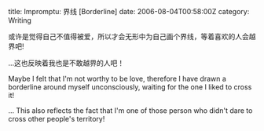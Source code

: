title: Impromptu: 界线 [Borderline]
date: 2006-08-04T00:58:00Z
category: Writing

或许是觉得自己不值得被爱，所以才会无形中为自己画个界线，等着喜欢的人会越界吧!

…这也反映着我也是不敢越界的人吧！

Maybe I felt that I'm not worthy to be love, therefore I have drawn a borderline around myself unconsciously, waiting for the one I liked to cross it!

… This also reflects the fact that I'm one of those person who didn't dare to cross other people's territory!
